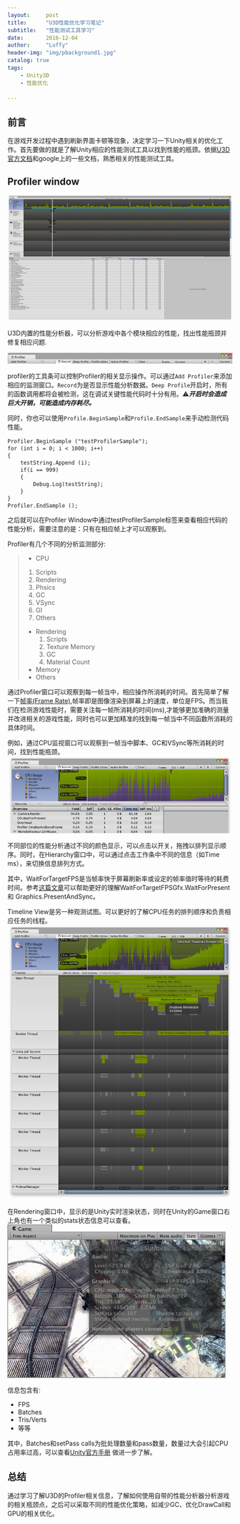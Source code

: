 ```yaml
---
layout:     post
title:      "U3D性能优化学习笔记"
subtitle:   "性能测试工具学习"
date:       2016-12-04
author:     "Luffy"
header-img: "img/pbackground1.jpg"
catalog: true
tags:
    - Unity3D
    - 性能优化

---
```



## 前言
在游戏开发过程中遇到刷新界面卡顿等现象，决定学习一下Unity相关的优化工作。首先要做的就是了解Unity相应的性能测试工具以找到性能的瓶颈。依据[U3D官方文档](https://unity3d.com/cn/learn/tutorials/topics/performance-optimization/profiler-window?playlist=44069)和google上的一些文档，熟悉相关的性能测试工具。

## Profiler window

 
![profiler截图](img/U3D/Performance/profiler1.png)    
  
U3D内置的性能分析器，可以分析游戏中各个模块相应的性能，找出性能瓶颈并修复相应问题.

![profiler控制条](img/U3D/Performance/profilerBar.png)

profiler的工具条可以控制Profiler的相关显示操作。可以通过`Add Profiler`来添加相应的监测窗口。`Record`为是否显示性能分析数据。`Deep Profile`开启时，所有的函数调用都将会被检测，这在调试关键性能代码时十分有用。⚠**_开启时会造成巨大开销，可能造成内存耗尽。_**

同时，你也可以使用`Profile.BeginSample`和`Profile.EndSample`来手动检测代码性能。

```
Profiler.BeginSample ("testProfilerSample");
for (int i = 0; i < 1000; i++)
{
	testString.Append (i);
	if(i == 999)
	{
		Debug.Log(testString);
	}
}
Profiler.EndSample ();
```
之后就可以在Profiler Window中通过testProfilerSample标签来查看相应代码的性能分析，需要注意的是：只有在相应帧上才可以观察到。


Profiler有几个不同的分析监测部分:    
>   * CPU 
>    1. Scripts           
>    2. Rendering
>    3. Phsics
>    4. GC
>    5. VSync
>    6. GI
>    7. Others 
> * Rendering
>    1. Scripts     
>	  2. Texture Memory    
>	  3. GC    
>	  4. Material Count
> * Memory    
> * Others

通过Profiler窗口可以观察到每一帧当中，相应操作所消耗的时间。首先简单了解一下[帧率(Frame Rate)](https://en.wikipedia.org/wiki/Frame_rate),帧率即是图像渲染到屏幕上的速度，单位是FPS。而当我们在检测游戏性能时，需要关注每一帧所消耗的时间(ms),才能够更加准确的测量并改进相关的游戏性能，同时也可以更加精准的找到每一帧当中不同函数所消耗的具体时间。

例如，通过CPU监视窗口可以观察到一帧当中脚本、GC和VSync等所消耗的时间，找到性能瓶颈。
![Profiler CPU](img/U3D/Performance/profilerCPU.png)

不同部位的性能分析通过不同的颜色显示，可以点击以开关，拖拽以排列显示顺序。同时，在Hierarchy窗口中，可以通过点击工作条中不同的信息（如Time ms），来切换信息排列方式。

其中，WaitForTargetFPS是当帧率快于屏幕刷新率或设定的帧率值时等待的耗费时间。参考[这篇文章](http://weibo.com/p/1001603954695990318082#_loginLayer_1472091401699)可以帮助更好的理解WaitForTargetFPSGfx.WaitForPresent和 Graphics.PresentAndSync。

Timeline View是另一种观测试图。可以更好的了解CPU任务的排列顺序和负责相应任务的线程。
![TimeLine](img/U3D/Performance/profilerTimeline.png)

在Rendering窗口中，显示的是Unity实时渲染状态，同时在Unity的Game窗口右上角也有一个类似的stats状态信息可以查看。
![profiler状态信息stats](img/U3D/Performance/profilerStats.png)

信息包含有:   
     
* FPS
* Batches  
* Tris/Verts
* 等等

其中，Batches和setPass calls为批处理数量和pass数量，数量过大会引起CPU占用率过高，可以查看[Unity官方手册](https://docs.unity3d.com/Manual/DrawCallBatching.html) 做进一步了解。

## 总结
通过学习了解U3D的Profiler相关信息，了解如何使用自带的性能分析器分析游戏的相关瓶颈点，之后可以采取不同的性能优化策略，如减少GC、优化DrawCall和GPU的相关优化。
 










